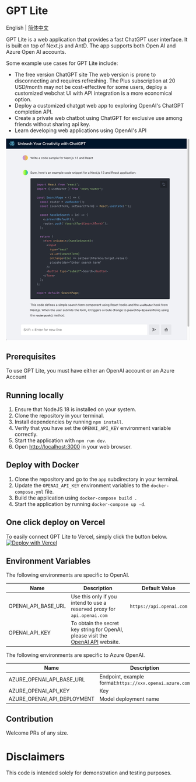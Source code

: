 # GPT Lite

English | [简体中文](./README.zh-CN.md)

GPT Lite is a web application that provides a fast ChatGPT user interface. It is built on top of Next.js and AntD. The app supports both Open AI and Azure Open AI accounts.

Some example use cases for GPT Lite include:

- The free version ChatGPT site The web version is prone to disconnecting and requires refreshing. The Plus subscription at 20 USD/month may not be cost-effective for some users, deploy a customized webchat UI with API integration is a more economical option.
- Deploy a customized chatgpt web app to exploring OpenAI's ChatGPT completion API.
- Create a private web chatbot using ChatGPT for exclusive use among friends without sharing api key.
- Learn developing web applications using OpenAI's API

![demo](./docs/images/demo.jpg)

## Prerequisites

To use GPT Lite, you must have either an OpenAI account or an Azure Account 

## Running locally

1. Ensure that NodeJS 18 is installed on your system.
2. Clone the repository in your terminal.
3. Install dependencies by running `npm install`.
4. Verify that you have set the `OPENAI_API_KEY` environment variable correctly.
5. Start the application with `npm run dev`.
6. Open [http://localhost:3000](http://localhost:3000) in your web browser.

## Deploy with Docker

1. Clone the repository and go to the `app` subdirectory in your terminal.
2. Update the `OPENAI_API_KEY` environment variables to the `docker-compose.yml` file.
3. Build the application using `docker-compose build .`
4. Start the application by running `docker-compose up -d`.

## One click deploy on Vercel

To easily connect GPT Lite to Vercel, simply click the button below.
[![Deploy with Vercel](https://vercel.com/button)](https://vercel.com/new/clone?repository-url=https%3A%2F%2Fgithub.com%2Fblrchen%2Fgptlite&env=OPENAI_API_KEY&project-name=gptlite&framework=nextjs&repository-name=gptlite)

## Environment Variables

The following environments are specific to OpenAI.

| Name                | Description                                                                                                                      | Default Value         |
| ------------------- | -------------------------------------------------------------------------------------------------------------------------------- | --------------------- |
| OPENAI_API_BASE_URL | Use this only if you intend to use a reserved proxy for `api.openai.com`                                                         | `https://api.openai.com` |
| OPENAI_API_KEY      | To obtain the secret key string for OpenAI, please visit the [OpenAI API](https://platform.openai.com/account/api-keys) website. |                       |

The following environments are specific to Azure OpenAI.

| Name                        | Description                                              |
| --------------------------- | -------------------------------------------------------- |
| AZURE_OPENAI_API_BASE_URL   | Endpoint, example format:`https://xxx.openai.azure.com` |
| AZURE_OPENAI_API_KEY        | Key                                                      |
| AZURE_OPENAI_API_DEPLOYMENT | Model deployment name                                    |

## Contribution

Welcome PRs of any size.

# Disclaimers

This code is intended solely for demonstration and testing purposes.

